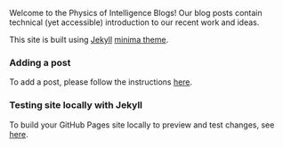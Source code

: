 Welcome to the Physics of Intelligence Blogs! Our blog posts contain technical (yet accessible) introduction to our recent work and ideas.

This site is built using [Jekyll](https://docs.github.com/en/pages/setting-up-a-github-pages-site-with-jekyll) [minima theme](https://github.com/jekyll/minima/tree/master). 

### Adding a post
To add a post, please follow the instructions [here](https://docs.github.com/en/pages/setting-up-a-github-pages-site-with-jekyll/adding-content-to-your-github-pages-site-using-jekyll).

### Testing site locally with Jekyll

To build your GitHub Pages site locally to preview and test changes, see [here](https://docs.github.com/en/pages/setting-up-a-github-pages-site-with-jekyll/testing-your-github-pages-site-locally-with-jekyll).
